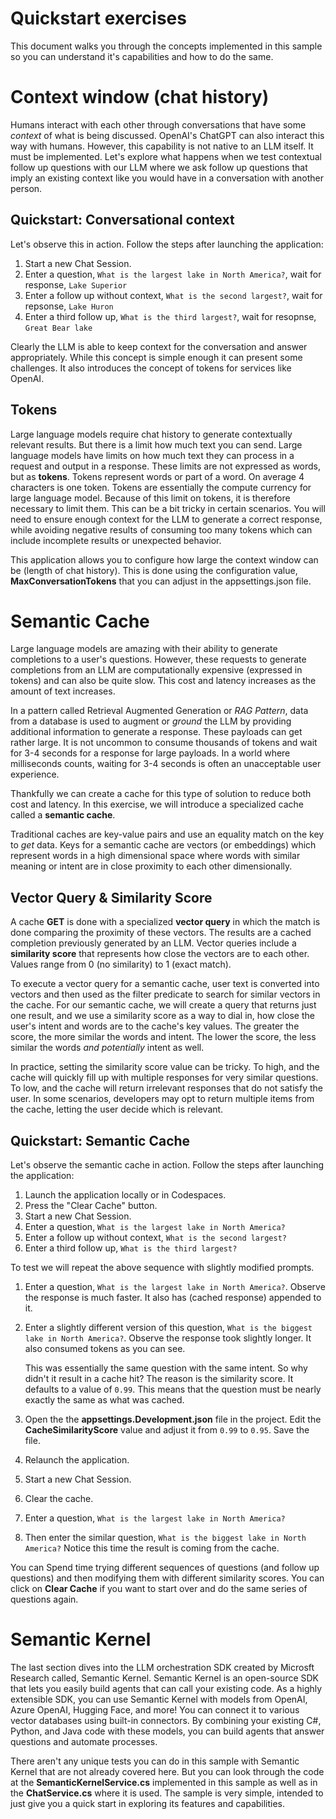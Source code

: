 # Quickstart exercises

This document walks you through the concepts implemented in this sample so you can understand it's capabilities and how to do the same.

# Context window (chat history)

Humans interact with each other through conversations that have some *context* of what is being discussed. OpenAI's ChatGPT can also interact this way with humans. However, this capability is not native to an LLM itself. It must be implemented. Let's explore what happens when we test contextual follow up questions with our LLM where we ask follow up questions that imply an existing context like you would have in a conversation with another person.

## Quickstart: Conversational context
Let's observe this in action. Follow the steps after launching the application:

1. Start a new Chat Session.
1. Enter a question, `What is the largest lake in North America?`, wait for response, `Lake Superior`
1. Enter a follow up without context, `What is the second largest?`, wait for repsonse, `Lake Huron`
1. Enter a third follow up, `What is the third largest?`, wait for resopnse, `Great Bear lake`

Clearly the LLM is able to keep context for the conversation and answer appropriately. While this concept is simple enough it can present some challenges. It also introduces the concept of tokens for services like OpenAI.

## Tokens

Large language models require chat history to generate contextually relevant results. But there is a limit how much text you can send. Large language models have limits on how much text they can process in a request and output in a response. These limits are not expressed as words, but as **tokens**. Tokens represent words or part of a word. On average 4 characters is one token. Tokens are essentially the compute currency for large language model. Because of this limit on tokens, it is therefore necessary to limit them. This can be a bit tricky in certain scenarios. You will need to ensure enough context for the LLM to generate a correct response, while avoiding negative results of consuming too many tokens which can include incomplete results or unexpected behavior.

This application allows you to configure how large the context window can be (length of chat history). This is done using the configuration value, **MaxConversationTokens** that you can adjust in the appsettings.json file.

# Semantic Cache

Large language models are amazing with their ability to generate completions to a user's questions. However, these requests to generate completions from an LLM are computationally expensive (expressed in tokens) and can also be quite slow. This cost and latency increases as the amount of text increases. 

In a pattern called Retrieval Augmented Generation or *RAG Pattern*, data from a database is used to augment or *ground* the LLM by providing additional information to generate a response. These payloads can get rather large. It is not uncommon to consume thousands of tokens and wait for 3-4 seconds for a response for large payloads. In a world where milliseconds counts, waiting for 3-4 seconds is often an unacceptable user experience.

Thankfully we can create a cache for this type of solution to reduce both cost and latency. In this exercise, we will introduce a specialized cache called a **semantic cache**. 

Traditional caches are key-value pairs and use an equality match on the key to *get* data. Keys for a semantic cache are vectors (or embeddings) which represent words in a high dimensional space where words with similar meaning or intent are in close proximity to each other dimensionally. 

## Vector Query & Similarity Score

A cache **GET** is done with a specialized **vector query** in which the match is done comparing the proximity of these vectors. The results are a cached completion previously generated by an LLM. Vector queries include a **similarity score** that represents how close the vectors are to each other. Values range from 0 (no similarity) to 1 (exact match).

To execute a vector query for a semantic cache, user text is converted into vectors and then used as the filter predicate to search for similar vectors in the cache. For our semantic cache, we will create a query that returns just one result, and we use a similarity score as a way to dial in, how close the user's intent and words are to the cache's key values. The greater the score, the more similar the words and intent. The lower the score, the less similar the words *and potentially* intent as well.

In practice, setting the similarity score value can be tricky. To high, and the cache will quickly fill up with multiple responses for very similar questions. To low, and the cache will return irrelevant responses that do not satisfy the user. In some scenarios, developers may opt to return multiple items from the cache, letting the user decide which is relevant.

## Quickstart: Semantic Cache

Let's observe the semantic cache in action. Follow the steps after launching the application:

1. Launch the application locally or in Codespaces.
1. Press the "Clear Cache" button.
1. Start a new Chat Session.
1. Enter a question, `What is the largest lake in North America?`
1. Enter a follow up without context, `What is the second largest?`
1. Enter a third follow up, `What is the third largest?`

To test we will repeat the above sequence with slightly modified prompts.

1. Enter a question, `What is the largest lake in North America?`. Observe the response is much faster. It also has (cached response) appended to it.
1. Enter a slightly different version of this question, `What is the biggest lake in North America?`. Observe the response took slightly longer. It also consumed tokens as you can see.

    This was essentially the same question with the same intent. So why didn't it result in a cache hit? The reason is the similarity score. It defaults to a value of `0.99`. This means that the question must be nearly exactly the same as what was cached.

1. Open the the **appsettings.Development.json** file in the project. Edit the **CacheSimilarityScore** value and adjust it from `0.99` to `0.95`. Save the file.

1. Relaunch the application.
1. Start a new Chat Session.
1. Clear the cache.
1. Enter a question, `What is the largest lake in North America?`
1. Then enter the similar question, `What is the biggest lake in North America?` Notice this time the result is coming from the cache.

You can Spend time trying different sequences of questions (and follow up questions) and then modifying them with different similarity scores. You can click on **Clear Cache** if you want to start over and do the same series of questions again.

# Semantic Kernel

The last section dives into the LLM orchestration SDK created by Microsft Research called, Semantic Kernel. Semantic Kernel is an open-source SDK that lets you easily build agents that can call your existing code. As a highly extensible SDK, you can use Semantic Kernel with models from OpenAI, Azure OpenAI, Hugging Face, and more! You can connect it to various vector databases using built-in connectors. By combining your existing C#, Python, and Java code with these models, you can build agents that answer questions and automate processes.

There aren't any unique tests you can do in this sample with Semantic Kernel that are not already covered here. But you can look through the code at the **SemanticKernelService.cs** implemented in this sample as well as in the **ChatService.cs** where it is used. The sample is very simple, intended to just give you a quick start in exploring its features and capabilities.


